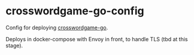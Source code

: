 # crosswordgame-go-config

Config for deploying [crosswordgame-go](https://github.com/mcoot/crosswordgame-go).

Deploys in docker-compose with Envoy in front, to handle TLS (tbd at this stage).
